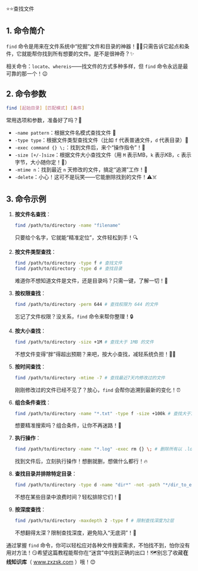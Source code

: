 ⭐⭐查找文件

## 1. 命令简介

`find` 命令是用来在文件系统中“挖掘”文件和目录的神器！🕵️‍♂️只需告诉它起点和条件，它就能帮你找到所有想要的文件。是不是很神奇？✨

相关命令：`locate`、`whereis`——找文件的方式多种多样，但 `find` 命令永远是最可靠的那一个！😉

## 2. 命令参数

```bash
find [起始目录] [匹配模式] [条件]
```

常用选项和参数，准备好了吗？🚀

* `-name pattern`：根据文件名模式查找文件 📝
* `-type type`：根据文件类型查找文件（比如 `f` 代表普通文件，`d` 代表目录）📂
* `-exec command {} \;`：找到文件后，来个“操作指令”！🚀
* `-size [+/-]size`：根据文件大小查找文件（用 `M` 表示MB，`k` 表示KB，`c` 表示字节，大小随你定！📏）
* `-mtime n`：找到最近 `n` 天修改的文件，搞定“追溯”工作！📅
* `-delete`：小心！这可不是玩笑——它能删除找到的文件！⚠️☠️

## 3. 命令示例

1. **按文件名查找**：

    ```bash
    find /path/to/directory -name "filename"
    ```

    只要给个名字，它就能“精准定位”，文件轻松到手！🔍

2. **按文件类型查找**：

    ```bash
    find /path/to/directory -type f # 查找文件
    find /path/to/directory -type d # 查找目录
    ```

    难道你不想知道文件是文件，还是目录吗？只需一键，了解一切！🔑

3. **按权限查找**：

    ```bash
    find /path/to/directory -perm 644 # 查找权限为 644 的文件
    ```

    忘记了文件权限？没关系，`find` 命令来帮你整理！🔒

4. **按大小查找**：

    ```bash
    find /path/to/directory -size +1M # 查找大于 1MB 的文件
    ```

    不想文件变得“胖”得超出预期？来吧，按大小查找，减轻系统负担！📏💪

5. **按时间查找**：

    ```bash
    find /path/to/directory -mtime -7 # 查找最近7天内修改过的文件
    ```

    刚刚修改过的文件已经不见了？放心，`find` 会帮你追溯到最新的变化！⏰

6. **组合条件查找**：

    ```bash
    find /path/to/directory -name "*.txt" -type f -size +100k # 查找大于100KB的txt文件
    ```

    想要精准搜索吗？组合条件，让你不再迷路！🎯

7. **执行操作**：

    ```bash
    find /path/to/directory -name "*.log" -exec rm {} \; # 删除所有以 .log 结尾的文件
    ```

    找到文件后，立刻执行操作！想删就删，想做什么都行！🔥

8. **查找目录并排除特定目录**：

    ```bash
    find /path/to/directory -type d -name "dir*" -not -path "*/dir_to_exclude/*"
    ```

    不想在某些目录中浪费时间？轻松排除它们！🚫

9. **按深度查找**：

    ```bash
    find /path/to/directory -maxdepth 2 -type f # 限制查找深度为2层
    ```

    不想翻得太深？限制查找深度，避免陷入“无底洞”！🌱

通过掌握 `find` 命令，你可以轻松应对各种文件搜索需求，不怕找不到，怕你没有用对方法！😏希望这篇教程能帮你在“迷宫”中找到正确的出口！🗺️别忘了收藏**在线知识库**（ www.zxzsk.com ）哦！😊
